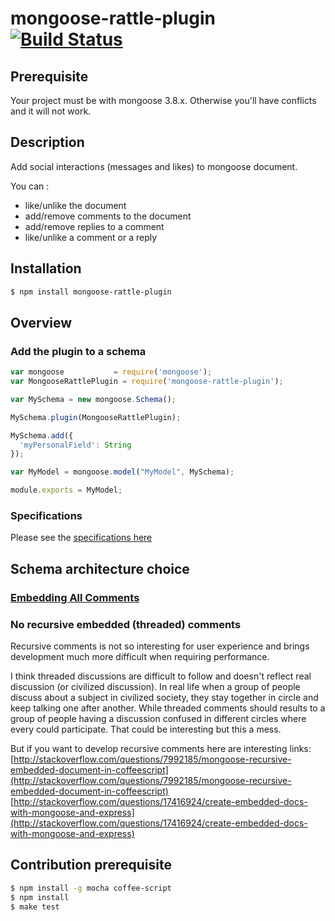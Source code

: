 # mongoose-rattle-plugin [![Build Status](https://secure.travis-ci.org/daemon1981/mongoose-rattle-plugin.png)](https://travis-ci.org/daemon1981/mongoose-rattle-plugin)

## Prerequisite

Your project must be with mongoose 3.8.x. Otherwise you'll have conflicts and it will not work.

## Description

Add social interactions (messages and likes) to mongoose document.

You can :
 - like/unlike the document
 - add/remove comments to the document
 - add/remove replies to a comment
 - like/unlike a comment or a reply

## Installation

```bash
$ npm install mongoose-rattle-plugin
```

## Overview

### Add the plugin to a schema

```javascript
var mongoose           = require('mongoose');
var MongooseRattlePlugin = require('mongoose-rattle-plugin');

var MySchema = new mongoose.Schema();

MySchema.plugin(MongooseRattlePlugin);

MySchema.add({
  'myPersonalField': String
});

var MyModel = mongoose.model("MyModel", MySchema);

module.exports = MyModel;
```

### Specifications

Please see the [specifications here](https://github.com/daemon1981/mongoose-rattle-plugin/blob/master/test-unit.md)

## Schema architecture choice

### [Embedding All Comments](http://docs.mongodb.org/ecosystem/use-cases/storing-comments/)

### No recursive embedded (threaded) comments

Recursive comments is not so interesting for user experience and brings development much more difficult when requiring performance.

I think threaded discussions are difficult to follow and doesn't reflect real discussion (or civilized discussion).
In real life when a group of people discuss about a subject in civilized society, they stay together in circle and keep talking one after another.
While threaded comments should results to a group of people having a discussion confused in different circles where every could participate. That could be interesting but this a mess.

But if you want to develop recursive comments here are interesting links:
[http://stackoverflow.com/questions/7992185/mongoose-recursive-embedded-document-in-coffeescript](http://stackoverflow.com/questions/7992185/mongoose-recursive-embedded-document-in-coffeescript)
[http://stackoverflow.com/questions/17416924/create-embedded-docs-with-mongoose-and-express](http://stackoverflow.com/questions/17416924/create-embedded-docs-with-mongoose-and-express)

## Contribution prerequisite

```bash
$ npm install -g mocha coffee-script
$ npm install
$ make test
```